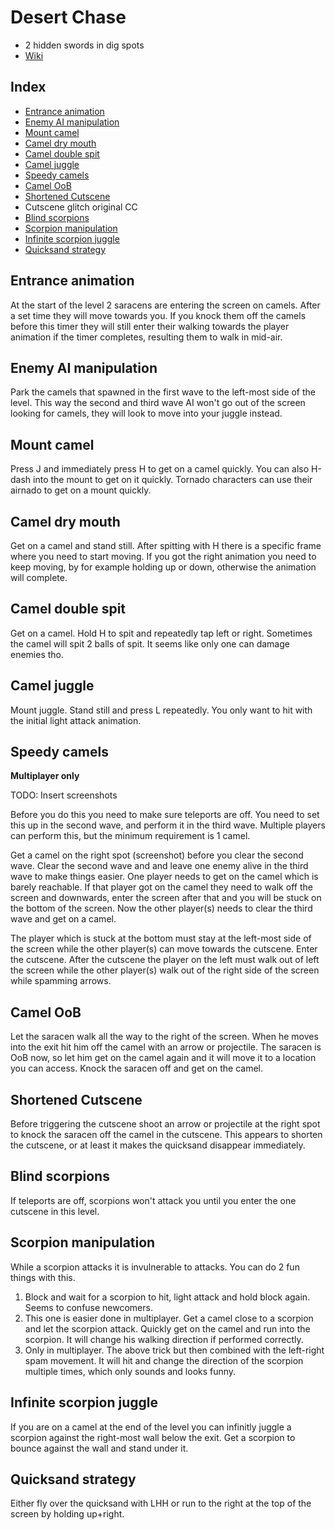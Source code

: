 # Desert Chase

- 2 hidden swords in dig spots
- [Wiki](https://castlecrashers.fandom.com/wiki/Desert_Chase)

## Index

- [Entrance animation](#entrance)
- [Enemy AI manipulation](#enemy-manip)
- [Mount camel](#camel-mount)
- [Camel dry mouth](#camel-dry)
- [Camel double spit](#camel-spit)
- [Camel juggle](#mount-juggle)
- [Speedy camels](#camel-speed)
- [Camel OoB](#camel-oob)
- [Shortened Cutscene](#cutscene-shorten)
- Cutscene glitch original CC
- [Blind scorpions](#scorpion-blind)
- [Scorpion manipulation](#scorpion-manip)
- [Infinite scorpion juggle](#scorpion-juggle)
- [Quicksand strategy](#quicksand)

## <a name="entrance"></a>Entrance animation

At the start of the level 2 saracens are entering the screen on camels. After a set time they will move towards you. If you knock them off the camels before this timer they will still enter their walking towards the player animation if the timer completes, resulting them to walk in mid-air.

## <a name="enemy-manip"></a>Enemy AI manipulation

Park the camels that spawned in the first wave to the left-most side of the level. This way the second and third wave AI won't go out of the screen looking for camels, they will look to move into your juggle instead.

## <a name="camel-mount"></a>Mount camel

Press J and immediately press H to get on a camel quickly.
You can also H-dash into the mount to get on it quickly.
Tornado characters can use their airnado to get on a mount quickly.

## <a name="camel-dry"></a>Camel dry mouth

Get on a camel and stand still.
After spitting with H there is a specific frame where you need to start moving.
If you got the right animation you need to keep moving, by for example holding up or down, otherwise the animation will complete.

## <a name="camel-spit"></a>Camel double spit

Get on a camel. Hold H to spit and repeatedly tap left or right. Sometimes the camel will spit 2 balls of spit.
It seems like only one can damage enemies tho.

## <a name="mount-juggle"></a>Camel juggle

Mount juggle. Stand still and press L repeatedly. You only want to hit with the initial light attack animation.

## <a name="camel-speed"></a>Speedy camels

**Multiplayer only**

TODO: Insert screenshots

Before you do this you need to make sure teleports are off.
You need to set this up in the second wave, and perform it in the third wave.
Multiple players can perform this, but the minimum requirement is 1 camel.

Get a camel on the right spot (screenshot) before you clear the second wave.
Clear the second wave and and leave one enemy alive in the third wave to make things easier.
One player needs to get on the camel which is barely reachable.
If that player got on the camel they need to walk off the screen and downwards, enter the screen after that and you will be stuck on the bottom of the screen.
Now the other player(s) needs to clear the third wave and get on a camel.

The player which is stuck at the bottom must stay at the left-most side of the screen while the other player(s) can move towards the cutscene. Enter the cutscene. After the cutscene the player on the left must walk out of left the screen while the other player(s) walk out of the right side of the screen while spamming arrows.

## <a name="camel-oob"></a>Camel OoB

Let the saracen walk all the way to the right of the screen. When he moves into the exit hit him off the camel with an arrow or projectile. The saracen is OoB now, so let him get on the camel again and it will move it to a location you can access. Knock the saracen off and get on the camel.

## <a name="cutscene-shorten"></a>Shortened Cutscene

Before triggering the cutscene shoot an arrow or projectile at the right spot to knock the saracen off the camel in the cutscene. This appears to shorten the cutscene, or at least it makes the quicksand disappear immediately.

## <a name="scorpion-blind"></a>Blind scorpions

If teleports are off, scorpions won't attack you until you enter the one cutscene in this level.

## <a name="scorpion-manip"></a>Scorpion manipulation

While a scorpion attacks it is invulnerable to attacks. You can do 2 fun things with this.

1. Block and wait for a scorpion to hit, light attack and hold block again. Seems to confuse newcomers.
2. This one is easier done in multiplayer. Get a camel close to a scorpion and let the scorpion attack. Quickly get on the camel and run into the scorpion. It will change his walking direction if performed correctly.
3. Only in multiplayer. The above trick but then combined with the left-right spam movement. It will hit and change the direction of the scorpion multiple times, which only sounds and looks funny.

## <a name="scorpion-juggle"></a>Infinite scorpion juggle

If you are on a camel at the end of the level you can infinitly juggle a scorpion against the right-most wall below the exit.
Get a scorpion to bounce against the wall and stand under it.

## <a name="quicksand"></a>Quicksand strategy

Either fly over the quicksand with LHH or run to the right at the top of the screen by holding up+right.
